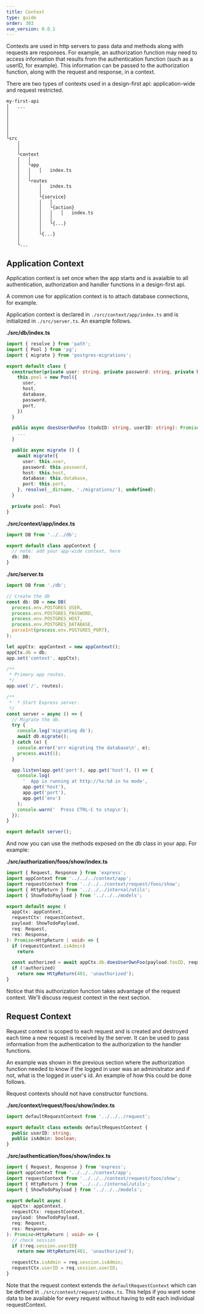 ```yaml
---
title: Context
type: guide
order: 303
vue_version: 0.0.1
---
```


Contexts are used in http servers to pass data and methods along with requests are responses. For example, an authorization function may need to access information that results from the authentication function (such as a userID, for example). This information can be passed to the authorization function, along with the request and response, in a context.

There are two types of contexts used in a design-first api: application-wide and request restricted.

```
my-first-api
│   ...
│
│
│
│
│
└src
    │
    │
    └context
    │   │
    │   └app
    │   │   │   index.ts
    │   │
    │   └routes
    │       │   index.ts
    │       │
    │       └{service}
    │       │   │
    │       │   └{action}
    │       │   │   │   index.ts
    │       │   │
    │       │   └{...}
    │       │
    │       └{...}
    │
    └...
```

## Application Context

Application context is set once when the app starts and is avaialble to all authentication, authorization and handler functions in a design-first api.

A common use for application context is to attach database connections, for example.

Application context is declared in `./src/context/app/index.ts` and is initialized in `./src/server.ts`. An example follows.

**./src/db/index.ts**
```typescript
import { resolve } from 'path';
import { Pool } from 'pg';
import { migrate } from 'postgres-migrations';

export default class {
  constructor(private user: string, private password: string, private host: string, private database: string, private port: number) {
    this.pool = new Pool({
      user,
      host,
      database,
      password,
      port,
    })
  }

  public async doesUserOwnFoo (todoID: string, userID: string): Promise<boolean> {
    ...
  }

  public async migrate () {
    await migrate({
      user: this.user,
      password: this.password,
      host: this.host,
      database: this.database,
      port: this.port,
    }, resolve(__dirname, './migrations/'), undefined);
  }

  private pool: Pool
}
```

**./src/context/app/index.ts**
```typescript
import DB from '../../db';

export default class appContext {
  // note: add your app-wide context, here
  db: DB;
}
```
**./src/server.ts**
```typescript
import DB from './db';

// Create the db
const db: DB = new DB(
  process.env.POSTGRES_USER,
  process.env.POSTGRES_PASSWORD,
  process.env.POSTGRES_HOST,
  process.env.POSTGRES_DATABASE,
  parseInt(process.env.POSTGRES_PORT),
);

let appCtx: appContext = new appContext();
appCtx.db = db;
app.set('context', appCtx);

/**
 * Primary app routes.
 */
app.use('/', routes);

/**
 *  * Start Express server.
 */
const server = async () => {
  // Migrate the db.
  try {
    console.log('migrating db');
    await db.migrate();
  } catch (e) {
    console.error('err migrating the database\n', e);
    process.exit(1);
  }

  app.listen(app.get('port'), app.get('host'), () => {
    console.log(
      '  App is running at http://%s:%d in %s mode',
      app.get('host'),
      app.get('port'),
      app.get('env')
    );
    console.warn('  Press CTRL-C to stop\n');
  });
}

export default server();
```

And now you can use the methods exposed on the db class in your app. For example:

**./src/authorization/foos/show/index.ts**
```typescript
import { Request, Response } from 'express';
import appContext from '../../../context/app';
import requestContext from '../../../context/request/foos/show';
import { HttpReturn } from '../../../internal/utils';
import { ShowTodoPayload } from '../../../models';

export default async (
  appCtx: appContext,
  requestCtx: requestContext,
  payload: ShowTodoPayload,
  req: Request,
  res: Response,
): Promise<HttpReturn | void> => {
  if (requestContext.isAdmin)
    return

  const authorized = await appCtx.db.doesUserOwnFoo(payload.fooID, requestContext.userID);
  if (!authorized)
    return new HttpReturn(401, 'unauthorized');
}
```
Notice that this authorization function takes advantage of the request context. We'll discuss request context in the next section.

## Request Context

Request context is scoped to each request and is created and destroyed each time a new request is received by the server. It can be used to pass information from the authentication to the authorization to the handler functions.

An example was shown in the previous section where the authorization function needed to know if the logged in user was an administrator and if not, what is the logged in user's id. An example of how this could be done follows.

Request contexts should not have constructor functions.

**./src/context/request/foos/show/index.ts**
```typescript
import defaultRequestContext from '../../../request';

export default class extends defaultRequestContext {
  public userID: string;
  public isAdmin: boolean;
}
```
**./src/authentication/foos/show/index.ts**
```typescript
import { Request, Response } from 'express';
import appContext from '../../../context/app';
import requestContext from '../../../context/request/foos/show';
import { HttpReturn } from '../../../internal/utils';
import { ShowTodoPayload } from '../../../models';

export default async (
  appCtx: appContext,
  requestCtx: requestContext,
  payload: ShowTodoPayload,
  req: Request,
  res: Response,
): Promise<HttpReturn | void> => {
  // check session
  if (!req.session.userID)
    return new HttpReturn(401, 'unauthorized');

  requestCtx.isAdmin = req.session.isAdmin;
  requestCtx.userID = req.session.userID;
}
```

Note that the request context extends the `defaultRequestContext` which can be defined in `./src/context/request/index.ts`. This helps if you want some data to be available for every request without having to edit each individual requestContext.
